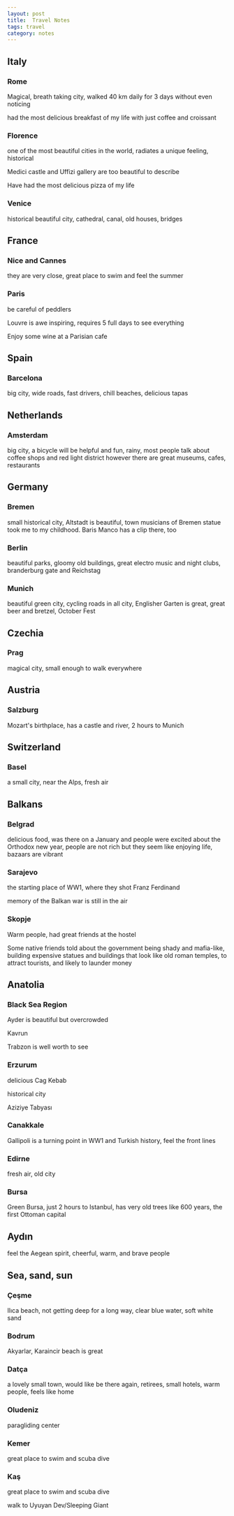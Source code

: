 ```yaml
---
layout: post
title:  Travel Notes 
tags: travel
category: notes
--- 
```



## Italy 

### Rome 

Magical, breath taking city, walked 40 km daily for 3 days without even noticing 

had the most delicious breakfast of my life with just coffee and croissant 

### Florence 

one of the most beautiful cities in the world, radiates a unique feeling, historical 

Medici castle and Uffizi gallery are too beautiful to describe 

Have had the most delicious pizza of my life 

### Venice  

historical beautiful city, cathedral, canal, old houses, bridges 

## France 

### Nice and Cannes

they are very close, great place to swim and feel the summer 

### Paris

be careful of peddlers 

Louvre is awe inspiring, requires 5 full days to see everything

Enjoy some wine at a Parisian cafe 

## Spain 

### Barcelona

big city, wide roads, fast drivers, chill beaches, delicious tapas 

## Netherlands 

### Amsterdam

big city, a bicycle will be helpful and fun, rainy, most people talk about coffee shops and red light district however there are great museums, cafes, restaurants

## Germany 

### Bremen

small historical city, Altstadt is beautiful, town musicians of Bremen statue took me to my childhood. Baris Manco has a clip there, too 

### Berlin

beautiful parks, gloomy old buildings, great electro music and night clubs, branderburg gate and Reichstag

### Munich

beautiful green city, cycling roads in all city, Englisher Garten is great, great beer and bretzel, October Fest 

## Czechia

### Prag

magical city, small enough to walk everywhere 

## Austria

### Salzburg

Mozart's birthplace, has a castle and river, 2 hours to Munich 

## Switzerland

### Basel

a small city, near the Alps, fresh air 


## Balkans 


### Belgrad

delicious food, was there on a January and people were excited about the Orthodox new year, people are not rich but they seem like enjoying life, bazaars are vibrant

### Sarajevo

the starting place of WW1, where they shot Franz Ferdinand

memory of the Balkan war is still in the air 

### Skopje

Warm people, had great friends at the hostel

Some native friends told about the government being shady and mafia-like, building expensive statues and buildings that look like old roman temples, to attract tourists, and likely to launder money 


## Anatolia 


### Black Sea Region 

Ayder is beautiful but overcrowded

Kavrun 

Trabzon is well worth to see

 
### Erzurum 

delicious Cag Kebab 

historical city 

Aziziye Tabyası 

### Canakkale

Gallipoli is a turning point in WW1 and Turkish history, feel the front lines 

### Edirne 

fresh air, old city 

### Bursa

Green Bursa, just 2 hours to Istanbul, has very old trees like 600 years, the first Ottoman capital 

## Aydın 

feel the Aegean spirit, cheerful, warm, and brave people 


## Sea, sand, sun 

### Çeşme 

Ilıca beach, not getting deep for a long way, clear blue water, soft white sand

### Bodrum

Akyarlar, Karaincir beach is great 

### Datça 

a lovely small town, would like be there again, retirees, small hotels, warm people, feels like home 

### Oludeniz

paragliding center 

### Kemer

great place to swim and scuba dive 

### Kaş

great place to swim and scuba dive 

walk to Uyuyan Dev/Sleeping Giant 

